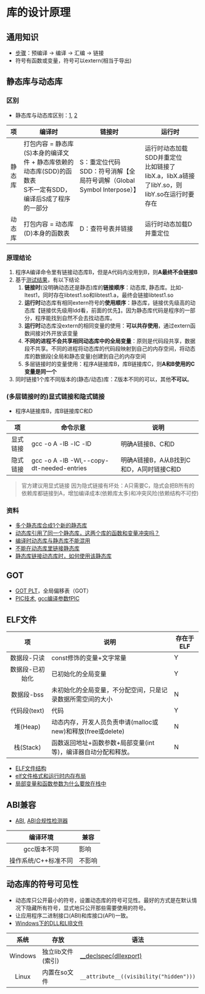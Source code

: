 # 库的设计原理
## 通用知识
* [步骤](https://zhuanlan.zhihu.com/p/476697014)：预编译 -> 编译 -> 汇编 -> 链接
* 符号有函数或变量，符号可以extern(相当于导出)

## 静态库与动态库

### 区别
* 静态库与动态库区别：[1](https://juejin.im/post/6844904002438561805), [2](https://blog.csdn.net/yzy1103203312/article/details/80821883)

| 项 | 编译时 | 链接时 | 运行时 |
| :-: | - | - | - |
| 静态库 | 打包内容 = 静态库(S)本身的编译文件 + 静态库依赖的动态库(SDD)的函数表 <br> S不一定有SDD，编译后S成了程序的一部分 | S：重定位代码 <br> SDD：符号消解【全局符号调解（Global Symbol Interpose）】 | 运行时动态加载SDD并重定位 <br> 比如链接了libX.a，libX.a链接了libY.so，则libY.so在运行时要存在 |
| 动态库 | 打包内容 = 动态库(D)本身的函数表 | D：查符号表并链接 | 运行时动态加载D并重定位 |

### 原理结论
1. 程序A编译命令里有链接动态库B，但是A代码内没用到B，则**A最终不会链接B**
1. 基于[测试结果](https://github.com/andrewwang79/cpp.practice/blob/master/libtest/README.md#%E5%88%86%E6%9E%90%E9%AA%8C%E8%AF%81%E7%BB%93%E6%9E%9C)，有以下结论
    1. **链接时**(没明确动态还是静态)库的**链接顺序**：动态库, 静态库。比如-ltest1，同时存在libtest1.so和libtest1.a，最终会链接libtest1.so
    1. **运行时**动态库有相同extern符号的**使用顺序**：静态库，链接优先级高的动态库【链接优先级用ldd看，前面的优先】。因为静态库代码是程序的一部分，程序能找到自然不会去找动态库。
    1. **运行时**动态库没extern的相同变量的使用：**可以共存使用**，通过extern函数间接对外开放该变量
    1. **不同的进程不会共享相同动态库中的全局变量**：原则是代码段共享，数据段不共享。不同的进程将动态库的代码段映射到自己的内存空间，将动态库的数据段(全局和静态变量)创建到自己的内存空间
    1. 多层链接时的变量使用：程序A链接库B，库B链接库C，则**A和B使用的C变量是同一个**
1. 同时链接1个库不同版本的(静态/动态)库：Z版本不同的可以，其他**不可以**。

### (多层链接时的)显式链接和隐式链接
* 程序A链接库B，库B链接库C和D

| 项 | 命令示意 | 说明 |
| :-: | - | - |
| 显式链接 | gcc -o A -lB -lC -lD | 明确A链接B、C和D |
| 隐式链接 | gcc -o A -lB -Wl,--copy-dt-needed-entries | 明确A链接B，A从B找到C和D，A同时链接C和D |

> 官方建议用显式链接
因为隐式链接有坏处：A只需要C，隐式会把B所有的依赖库都链接到A，增加编译成本(依赖库太多)和冲突风险(依赖结构不可控)

### 资料
* [多个静态库合成1个新的静态库](https://blog.csdn.net/u010977122/article/details/103679549)
* [动态库引用了同一个静态库，这两个库的函数和变量冲突吗？](https://www.zhihu.com/question/483902203)
* [编译时动态库与静态库不能混用](https://www.cnblogs.com/GengMingYan/p/14800319.html)
* [不能在动态库里链接静态库](https://liam.page/2017/04/03/not-to-link-libstdc-statically-and-why/)
* [静态库链接动态库时，如何使用该静态库](https://www.cnblogs.com/fnlingnzb-learner/p/8119729.html)

## GOT
* [GOT PLT](https://blog.csdn.net/u011987514/article/details/67716639)，全局偏移表（GOT）
* [PIC技术](https://blog.csdn.net/loushuai/article/details/50493603), [gcc编译参数fPIC](https://blog.csdn.net/itworld123/article/details/117587091)

## ELF文件
| 项 | 说明 | 存在于ELF |
| :-: | - | - |
| 数据段-只读 | const修饰的变量+文字常量 | Y |
| 数据段-已初始化 | 已初始化的全局变量 | Y |
| 数据段-bss | 未初始化的全局变量，不分配空间，只是记录数据所需空间的大小 | N |
| 代码段(text) | 代码 | Y |
| 堆(Heap) | 动态内存，开发人员负责申请(malloc或new)和释放(free或delete) | N |
| 栈(Stack) | 函数返回地址+函数参数+局部变量(int等)，编译器自动分配和释放。 | N |

* [ELF文件结构](http://chuquan.me/2018/05/21/elf-introduce/)
* [elf文件格式和运行时内存布局](http://blog.sina.com.cn/s/blog_4ed962ae01013vhr.html)
* [局部变量和函数参数为什么要放在栈中](https://www.jianshu.com/p/ac325bd601f8)

## ABI兼容
* [ABI](https://gcc.gnu.org/onlinedocs/libstdc++/manual/abi.html), [ABI合规性检测器](https://blog.csdn.net/canpool/article/details/118380060)

| 编译环境 | 兼容 |
| :-: | - |
| gcc版本不同 | 影响 |
| 操作系统/C++标准不同 | 不影响 |

## 动态库的符号可见性
* 动态库只公开最小的符号，设置动态库的符号可见性。最好的方式是在默认情况下隐藏所有符号，显式地只公开那些需要使用的符号。
* 让应用程序二进制接口(ABI)和库接口(API)一致。
* [Windows下的DLL和LIB文件](https://xueqing.github.io/blog/vs/dll_vs_lib_files/)

| 系统 | 存放 | 语法 |
| :-: | - | - |
| Windows | 独立lib文件(索引) | [__declspec(dllexport)](https://blog.csdn.net/qwq1503/article/details/85696279) |
| Linux | 内置在so文件 | `__attribute__((visibility("hidden")))` |

